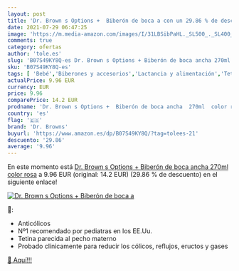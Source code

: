 ```yaml
---
layout: post
title: 'Dr. Brown s Options +  Biberón de boca a con un 29.86 % de descuento'
date: 2021-07-29 06:47:25
image: 'https://m.media-amazon.com/images/I/31LBSibPaHL._SL500_._SL400_.jpg'
comments: true
category: ofertas
author: 'tole.es'
slug: 'B07S49KY8Q-es Dr. Brown s Options + Biberón de boca ancha 270ml color rosa'
sku: 'B07S49KY8Q-es'
tags: [ 'Bebé','Biberones y accesorios','Lactancia y alimentación','Tetinas para biberón','biberón','dr. browns', ]
actualPrice: 9.96 EUR
currency: EUR
price: 9.96
comparePrice: 14.2 EUR
prodname: 'Dr. Brown s Options +  Biberón de boca ancha  270ml  color rosa'
country: 'es'
flag: '🇪🇸'
brand: 'Dr. Browns'
buyurl: 'https://www.amazon.es/dp/B07S49KY8Q/?tag=tolees-21'
descuento: '29.86'
average: '9.96'
---
```


En este momento está [Dr. Brown s Options +  Biberón de boca ancha  270ml  color rosa](https://www.amazon.es/dp/B07S49KY8Q/?tag=tolees-21) a 9.96 EUR (original: 14.2 EUR) (29.86 %  de descuento) en el siguiente enlace!

[![Dr. Brown s Options +  Biberón de boca a](https://m.media-amazon.com/images/I/31LBSibPaHL._SL500_._SL400_.jpg)](https://www.amazon.es/dp/B07S49KY8Q/?tag=tolees-21)

🔎:

- Anticólicos
- Nº1 recomendado por pediatras en los EE.Uu.
- Tetina parecida al pecho materno
- Probado clínicamente para reducir los cólicos, reflujos, eructos y gases

[🛒 Aquí!!!](https://www.amazon.es/dp/B07S49KY8Q/?tag=tolees-21)
